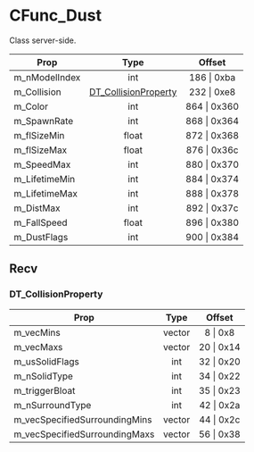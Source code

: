 # CFunc_Dust

Class server-side.

|Prop|Type|Offset|
|---|:-:|:-:|
|m_nModelIndex|int|186 \| 0xba|
|m_Collision|[DT_CollisionProperty](#dt_collisionproperty)|232 \| 0xe8|
|m_Color|int|864 \| 0x360|
|m_SpawnRate|int|868 \| 0x364|
|m_flSizeMin|float|872 \| 0x368|
|m_flSizeMax|float|876 \| 0x36c|
|m_SpeedMax|int|880 \| 0x370|
|m_LifetimeMin|int|884 \| 0x374|
|m_LifetimeMax|int|888 \| 0x378|
|m_DistMax|int|892 \| 0x37c|
|m_FallSpeed|float|896 \| 0x380|
|m_DustFlags|int|900 \| 0x384|

## Recv

### DT_CollisionProperty

|Prop|Type|Offset|
|---|:-:|:-:|
|m_vecMins|vector|8 \| 0x8|
|m_vecMaxs|vector|20 \| 0x14|
|m_usSolidFlags|int|32 \| 0x20|
|m_nSolidType|int|34 \| 0x22|
|m_triggerBloat|int|35 \| 0x23|
|m_nSurroundType|int|42 \| 0x2a|
|m_vecSpecifiedSurroundingMins|vector|44 \| 0x2c|
|m_vecSpecifiedSurroundingMaxs|vector|56 \| 0x38|
